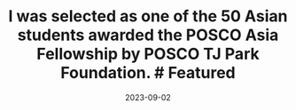 ---
title: >-
    I was selected as one of the 50 Asian students awarded the POSCO Asia Fellowship by POSCO TJ Park Foundation.
    # <span class="badge badge-pill badge-info">Featured</span>
date: 2023-09-02
---